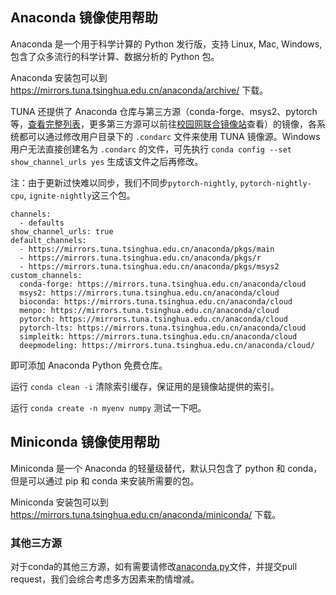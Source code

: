 ## Anaconda 镜像使用帮助

Anaconda 是一个用于科学计算的 Python 发行版，支持 Linux, Mac, Windows, 包含了众多流行的科学计算、数据分析的 Python 包。

Anaconda 安装包可以到 https://mirrors.tuna.tsinghua.edu.cn/anaconda/archive/ 下载。

TUNA 还提供了 Anaconda 仓库与第三方源（conda-forge、msys2、pytorch等，[查看完整列表](https://mirrors.tuna.tsinghua.edu.cn/anaconda/cloud/)，更多第三方源可以前往[校园网联合镜像站](https://mirrors.cernet.edu.cn/list/anaconda)查看）的镜像，各系统都可以通过修改用户目录下的 `.condarc` 文件来使用 TUNA 镜像源。Windows 用户无法直接创建名为 `.condarc` 的文件，可先执行 `conda config --set show_channel_urls yes` 生成该文件之后再修改。

注：由于更新过快难以同步，我们不同步`pytorch-nightly`, `pytorch-nightly-cpu`, `ignite-nightly`这三个包。

```
channels:
  - defaults
show_channel_urls: true
default_channels:
  - https://mirrors.tuna.tsinghua.edu.cn/anaconda/pkgs/main
  - https://mirrors.tuna.tsinghua.edu.cn/anaconda/pkgs/r
  - https://mirrors.tuna.tsinghua.edu.cn/anaconda/pkgs/msys2
custom_channels:
  conda-forge: https://mirrors.tuna.tsinghua.edu.cn/anaconda/cloud
  msys2: https://mirrors.tuna.tsinghua.edu.cn/anaconda/cloud
  bioconda: https://mirrors.tuna.tsinghua.edu.cn/anaconda/cloud
  menpo: https://mirrors.tuna.tsinghua.edu.cn/anaconda/cloud
  pytorch: https://mirrors.tuna.tsinghua.edu.cn/anaconda/cloud
  pytorch-lts: https://mirrors.tuna.tsinghua.edu.cn/anaconda/cloud
  simpleitk: https://mirrors.tuna.tsinghua.edu.cn/anaconda/cloud
  deepmodeling: https://mirrors.tuna.tsinghua.edu.cn/anaconda/cloud/
```

即可添加 Anaconda Python 免费仓库。

运行 `conda clean -i` 清除索引缓存，保证用的是镜像站提供的索引。

运行 `conda create -n myenv numpy` 测试一下吧。

## Miniconda 镜像使用帮助

Miniconda 是一个 Anaconda 的轻量级替代，默认只包含了 python 和 conda，但是可以通过 pip 和 conda 来安装所需要的包。

Miniconda 安装包可以到 https://mirrors.tuna.tsinghua.edu.cn/anaconda/miniconda/ 下载。

### 其他三方源

对于conda的其他三方源，如有需要请修改[anaconda.py](https://github.com/tuna/tunasync-scripts/blob/master/anaconda.py)文件，并提交pull request，我们会综合考虑多方因素来酌情增减。